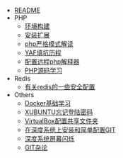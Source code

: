 * [README](/README.md)
* PHP
   * [环境构建](/php/PHP环境构建.md)
   * [安装扩展](/php/PHP安装扩展.md)
   * [php严格模式解读](/php/php严格模式解读.md)
   * [YAF填坑历程](/php/YAF填坑历程.md)
   * [配置远程php解释器](/php/配置远程php解释器.md)
   * [PHP源码学习](/php/PHP源码学习.md)
* Redis
   * [有关redis的一些安全配置](/redis/有关redis的一些安全配置.md)
* Others
   * [Docker基础学习](/others/Docker基础学习.md)
   * [XUBUNTU忘记登陆密码](/others/XUBUNTU忘记登陆密码.md)
   * [VirtualBox配置共享文件夹](/others/VirtualBox配置共享文件夹.md)
   * [在深度系统上安装和简单配置GIT](/others/在深度系统上安装和简单配置GIT.md)
   * [深度系统屏幕闪烁](/others/深度系统屏幕闪烁.md)
   * [GIT杂论](/others/GIT杂论.md)
